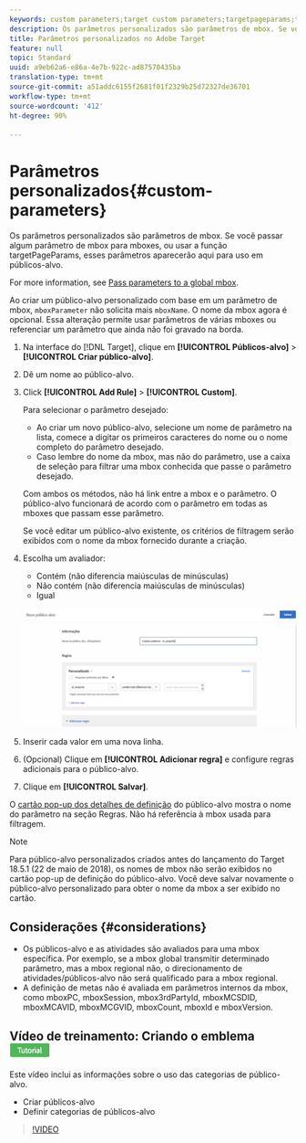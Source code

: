 ```yaml
---
keywords: custom parameters;target custom parameters;targetpageparams;targeting mbox parameters
description: Os parâmetros personalizados são parâmetros de mbox. Se você passar algum parâmetro de mbox para mboxes, ou usar a função targetPageParams, esses parâmetros aparecerão aqui para uso em públicos-alvo.
title: Parâmetros personalizados no Adobe Target
feature: null
topic: Standard
uuid: a9eb62a6-e86a-4e7b-922c-ad87570435ba
translation-type: tm+mt
source-git-commit: a51addc6155f2681f01f2329b25d72327de36701
workflow-type: tm+mt
source-wordcount: '412'
ht-degree: 90%

---
```



# Parâmetros personalizados{#custom-parameters}

Os parâmetros personalizados são parâmetros de mbox. Se você passar algum parâmetro de mbox para mboxes, ou usar a função targetPageParams, esses parâmetros aparecerão aqui para uso em públicos-alvo.

For more information, see [Pass parameters to a global mbox](/help/c-implementing-target/c-implementing-target-for-client-side-web/t-mbox-download/c-understanding-global-mbox/pass-parameters-to-global-mbox.md).

Ao criar um público-alvo personalizado com base em um parâmetro de mbox, `mboxParameter` não solicita mais `mboxName`. O nome da mbox agora é opcional. Essa alteração permite usar parâmetros de várias mboxes ou referenciar um parâmetro que ainda não foi gravado na borda.

1. Na interface do [!DNL Target], clique em **[!UICONTROL Públicos-alvo]** > **[!UICONTROL Criar público-alvo]**.
1. Dê um nome ao público-alvo.
1. Click **[!UICONTROL Add Rule]** > **[!UICONTROL Custom]**.

   Para selecionar o parâmetro desejado:

   * Ao criar um novo público-alvo, selecione um nome de parâmetro na lista, comece a digitar os primeiros caracteres do nome ou o nome completo do parâmetro desejado.
   * Caso lembre do nome da mbox, mas não do parâmetro, use a caixa de seleção para filtrar uma mbox conhecida que passe o parâmetro desejado.

   Com ambos os métodos, não há link entre a mbox e o parâmetro. O público-alvo funcionará de acordo com o parâmetro em todas as mboxes que passam esse parâmetro.

   Se você editar um público-alvo existente, os critérios de filtragem serão exibidos com o nome da mbox fornecido durante a criação.

1. Escolha um avaliador:

   * Contém (não diferencia maiúsculas de minúsculas)
   * Não contém (não diferencia maiúsculas de minúsculas)
   * Igual

   ![Público-alvo personalizado do parâmetro](/help/c-target/c-audiences/c-target-rules/assets/custom.png)

1. Inserir cada valor em uma nova linha.
1. (Opcional) Clique em **[!UICONTROL Adicionar regra]** e configure regras adicionais para o público-alvo.
1. Clique em **[!UICONTROL Salvar]**.

O [cartão pop-up dos detalhes de definição](../../../c-target/c-audiences/audiences.md#section_11B9C4A777E14D36BA1E925021945780) do público-alvo mostra o nome do parâmetro na seção Regras. Não há referência à mbox usada para filtragem.

>[!NOTE]
>
>Para público-alvo personalizados criados antes do lançamento do Target 18.5.1 (22 de maio de 2018), os nomes de mbox não serão exibidos no cartão pop-up de definição do público-alvo. Você deve salvar novamente o público-alvo personalizado para obter o nome da mbox a ser exibido no cartão.

## Considerações {#considerations}

* Os públicos-alvo e as atividades são avaliados para uma mbox específica. Por exemplo, se a mbox global transmitir determinado parâmetro, mas a mbox regional não, o direcionamento de atividades/públicos-alvo não será qualificado para a mbox regional.
* A definição de metas não é avaliada em parâmetros internos da mbox, como mboxPC, mboxSession, mbox3rdPartyId, mboxMCSDID, mboxMCAVID, mboxMCGVID, mboxCount, mboxId e mboxVersion.

## Vídeo de treinamento: Criando o emblema ![do tutorial do Audiência](/help/assets/tutorial.png)

Este vídeo inclui as informações sobre o uso das categorias de público-alvo.

* Criar públicos-alvo
* Definir categorias de públicos-alvo

>[!VIDEO](https://video.tv.adobe.com/v/17392)
